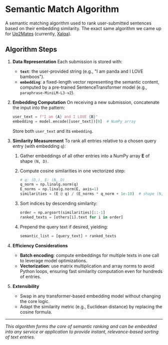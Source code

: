 # Semantic Match Algorithm

A semantic matching algorithm used to rank user-submitted sentences based on their embedding similarity. The exact same algorithm we came up for [Up2Mates](https://github.com/ha-wq/up2mates) (currently, [Xalqa](t.me/xalqauzbot)).

## Algorithm Steps

1. **Data Representation**
   Each submission is stored with:

   * **`text`**: the user-provided string (e.g., "I am panda and I LOVE bamboos").
   * **`embedding`**: a fixed-length vector representing the semantic content, computed by a pre-trained SentenceTransformer model (e.g., `paraphrase-MiniLM-L3-v2`).

2. **Embedding Computation**
   On receiving a new submission, concatenate the input into the pattern:

   ```python
   user_text = f"I am {A} and I LOVE {B}"
   embedding = model.encode([user_text])[0]  # NumPy array
   ```

   Store both `user_text` and its `embedding`.

3. **Similarity Measurement**
   To rank all entries relative to a chosen query entry (with embedding `q`):

   1. Gather embeddings of all other entries into a NumPy array **E** of shape `(N, D)`.
   2. Compute cosine similarities in one vectorized step:

      ```python
      # q: (D,), E: (N, D)
      q_norm = np.linalg.norm(q)
      E_norms = np.linalg.norm(E, axis=1)
      similarities = (E @ q) / (E_norms * q_norm + 1e-10)  # shape (N,)
      ```
   3. Sort indices by descending similarity:

      ```python
      order = np.argsort(similarities)[::-1]
      ranked_texts = [others[i].text for i in order]
      ```
   4. Prepend the query text if desired, yielding:

      ```python
      semantic_list = [query_text] + ranked_texts
      ```

4. **Efficiency Considerations**

   * **Batch encoding**: compute embeddings for multiple texts in one call to leverage model optimizations.
   * **Vectorization**: use matrix multiplication and array norms to avoid Python loops, ensuring fast similarity computation even for hundreds of entries.

5. **Extensibility**

   * Swap in any transformer-based embedding model without changing the core logic.
   * Adapt the similarity metric (e.g., Euclidean distance) by replacing the cosine formula.

---

*This algorithm forms the core of semantic ranking and can be embedded into any service or application to provide instant, relevance-based sorting of text entries.*
